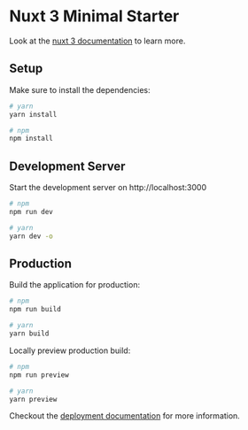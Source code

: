 # Nuxt 3 Minimal Starter

Look at the [nuxt 3 documentation](https://v3.nuxtjs.org) to learn more.

## Setup

Make sure to install the dependencies:

```bash
# yarn
yarn install

# npm
npm install
```

## Development Server

Start the development server on http://localhost:3000

```bash
# npm
npm run dev

# yarn
yarn dev -o
```

## Production

Build the application for production:

```bash
# npm
npm run build

# yarn
yarn build
```

Locally preview production build:

```bash
# npm
npm run preview

# yarn
yarn preview
```

Checkout the [deployment documentation](https://v3.nuxtjs.org/guide/deploy/presets) for more information.
